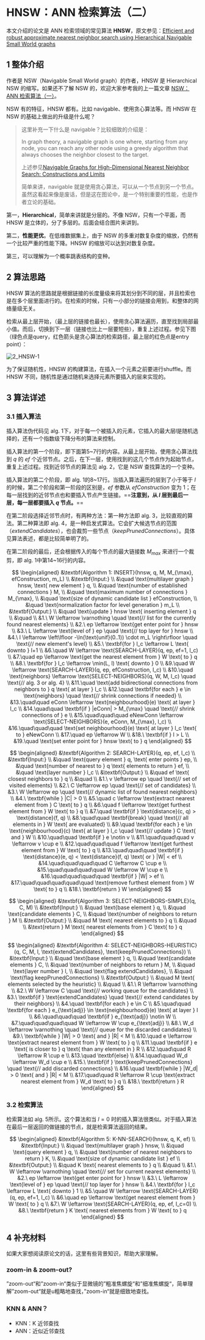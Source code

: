 # HNSW：ANN 检索算法（二）

本文介绍的论文是 ANN 检索领域的常见算法 **HNSW**，原文参见：[Efficient and robust approximate nearest neighbor search using Hierarchical Navigable Small World graphs](https://arxiv.org/pdf/1603.09320)

## 1 整体介绍

作者是 NSW（Navigable Small World graph）的作者，HNSW 是 Hierarchical NSW 的缩写。如果还不了解 NSW 的，欢迎大家参考我的上一篇文章 [NSW：ANN 检索算法（一）](./1_NSW.html)。

NSW 有的特征，HNSW 都有。比如 navigable、使用贪心算法等。而 HNSW 在 NSW 的基础上做出的升级是什么呢？

> 这里补充一下什么是 navigable？比较细致的介绍是：
> 
> In graph theory, a navigable graph is one where, starting from any node, you can reach any other node using a greedy algorithm that always chooses the neighbor closest to the target.
> 
> 上述参见[Navigable Graphs for High-Dimensional Nearest Neighbor Search: Constructions and Limits](https://arxiv.org/pdf/2405.18680)
> 
> 简单来讲，navigable 就是使用贪心算法，可以从一个节点到另一个节点。虽然这看起来像是废话，但是这在图论中，是一个特别重要的性能，也是作者立论的基础。

第一，**Hierarchical**，简单来讲就是分层的。不像 NSW，只有一个平面，而 HNSW 是立体的，分了多层的。后面会结合图片来讲到。

第二，**性能更优**。在低维数据集上，由于 NSW 的多重对数复杂度的缩放，仍然有一个比较严重的性能下降。HNSW 的缩放可以达到对数复杂度。

第三，可以理解为一个概率跳表结构的变种。

## 2 算法思路

HNSW 算法的思路就是根据链接的长度量级来将其划分到不同的层，并且检索也是在多个层里面进行的。在检索的时候，只有一小部分的链接会用到，和整体的网络量级无关。

检索从最上层开始，（最上层的链接也最长），使用贪心算法遍历，直至找到局部最小值。而后，切换到下一层（链接也比上一层要短些），重复上述过程。参见下图（绿色点是query，红色箭头是贪心算法的检索路径，最上层的红色点是entry point）：

![2_HNSW-1](2_HNSW-1.png)

为了保证随机性，HNSW 的构建算法，在插入一个元素之前要进行shuffle。而 HNSW 不同，随机性是通过随机来选择元素所要插入的层来实现的。

## 3 算法详述

### 3.1 插入算法

插入算法伪代码见 alg. 1下，对于每一个被插入的元素，它插入的最大层$l$是随机选择的，还有一个指数级下降分布的算法来控制。

插入算法的第一个阶段，即下面第5~7行的内容。从最上层开始，使用贪心算法找到 $q$ 的 $ef$ 个近邻节点。之后，在下一层，使用找到的这几个节点作为起始节点，重复上述过程。找到近邻节点的算法见 alg. 2，它是 NSW 查找算法的一个变种。

插入算法的第二个阶段，即 alg. 1的8~17行。当插入算法遍历的层到了小于等于 $l$ 的时候，第二个阶段和第一阶段的区别是，$ef$ 参数从 $efConstruction$ 变为 1；在每一层找到的近邻节点也和要插入节点产生链接。==**注意到，从 $l$ 层到最后一层，每一层都要插入 $q$ 节点。**==

在第二阶段选择近邻节点时，有两种方法：第一种方法即 alg. 3，比较直观的算法。第二种算法即 alg. 4，是一种启发式算法。它会扩大候选节点的范围（$extendCandidates$），也会裁剪一些节点（$keepPrunedConnections$）。具体见算法表述，都是比较简单明了的。

在第二阶段的最后，还会根据传入的每个节点的最大链接数 $M_{max}$ 来进行一个裁剪，即 alg. 1中第14~16行的内容。

$$
\begin{aligned}
&\textbf{Algorithm 1: INSERT}(hnsw, q, M, M_{\max}, efConstruction, m_L) \\
&\textbf{Input:} \\
&\quad \text{multilayer graph } hnsw, \text{ new element } q, \\
&\quad \text{number of established connections } M, \\
&\quad \text{maximum number of connections } M_{\max}, \\
&\quad \text{size of dynamic candidate list } efConstruction, \\
&\quad \text{normalization factor for level generation } m_L \\
&\textbf{Output:} \\
&\quad \text{update } hnsw \text{ inserting element } q \\
&\quad \\
&1.\ W \leftarrow \varnothing \quad \text{// list for the currently found nearest elements} \\
&2.\ ep \leftarrow \text{get enter point for } hnsw \\
&3.\ L \leftarrow \text{level of } ep \quad \text{// top layer for } hnsw \\
&4.\ l \leftarrow \left\lfloor -\ln(\text{unif}(0..1)) \cdot m_L \right\rfloor \quad \text{// new element's level} \\
&5.\ \textbf{for } l_c \leftarrow L \text{ downto } l+1 \\
&6.\quad W \leftarrow \text{SEARCH-LAYER}(q, ep, ef=1, l_c) \\
&7.\quad ep \leftarrow \text{get the nearest element from } W \text{ to } q \\
&8.\ \textbf{for } l_c \leftarrow \min(L, l) \text{ downto } 0 \\
&9.\quad W \leftarrow \text{SEARCH-LAYER}(q, ep, efConstruction, l_c) \\
&10.\quad \text{neighbors} \leftarrow \text{SELECT-NEIGHBORS}(q, W, M, l_c) \quad \text{// alg. 3 or alg. 4} \\
&11.\quad \text{add bidirectional connections from neighbors to } q \text{ at layer } l_c \\
&12.\quad \textbf{for each } e \in \text{neighbors} \quad \text{// shrink connections if needed} \\
&13.\quad\quad eConn \leftarrow \text{neighbourhood}(e) \text{ at layer } l_c \\
&14.\quad\quad \textbf{if } |eConn| > M_{\max} \quad \text{// shrink connections of } e \\
&15.\quad\quad\quad eNewConn \leftarrow \text{SELECT-NEIGHBORS}(e, eConn, M_{\max}, l_c) \\
&16.\quad\quad\quad \text{set neighbourhood}(e) \text{ at layer } l_c \text{ to } eNewConn \\
&17.\quad ep \leftarrow W \\
&18.\ \textbf{if } l > L \\
&19.\quad \text{set enter point for } hnsw \text{ to } q
\end{aligned}
$$

$$
\begin{aligned}
&\textbf{Algorithm 2: SEARCH-LAYER}(q, ep, ef, l_c) \\
&\textbf{Input:} \\
&\quad \text{query element } q, \text{ enter points } ep, \\
&\quad \text{number of nearest to } q \text{ elements to return } ef, \\
&\quad \text{layer number } l_c \\
&\textbf{Output:} \\
&\quad ef \text{ closest neighbors to } q \\
&\quad \\
&1.\ v \leftarrow ep \quad \text{// set of visited elements} \\
&2.\ C \leftarrow ep \quad \text{// set of candidates} \\
&3.\ W \leftarrow ep \quad \text{// dynamic list of found nearest neighbors} \\
&4.\ \textbf{while } |C| > 0 \\
&5.\quad c \leftarrow \text{extract nearest element from } C \text{ to } q \\
&6.\quad f \leftarrow \text{get furthest element from } W \text{ to } q \\
&7.\quad \textbf{if } \text{distance}(c, q) > \text{distance}(f, q) \\
&8.\quad\quad \textbf{break} \quad \text{// all elements in } W \text{ are evaluated} \\
&9.\quad \textbf{for each } e \in \text{neighbourhood}(c) \text{ at layer } l_c \quad \text{// update } C \text{ and } W \\
&10.\quad\quad \textbf{if } e \notin v \\
&11.\quad\quad\quad v \leftarrow v \cup e \\
&12.\quad\quad\quad f \leftarrow \text{get furthest element from } W \text{ to } q \\
&13.\quad\quad\quad \textbf{if } \text{distance}(e, q) < \text{distance}(f, q) \text{ or } |W| < ef \\
&14.\quad\quad\quad\quad C \leftarrow C \cup e \\
&15.\quad\quad\quad\quad W \leftarrow W \cup e \\
&16.\quad\quad\quad\quad \textbf{if } |W| > ef \\
&17.\quad\quad\quad\quad\quad \text{remove furthest element from } W \text{ to } q \\
&18.\ \textbf{return } W
\end{aligned}
$$

$$
\begin{aligned}
&\textbf{Algorithm 3: SELECT-NEIGHBORS-SIMPLE}(q, C, M) \\
&\textbf{Input:} \\
&\quad \text{base element } q, \\
&\quad \text{candidate elements } C, \\
&\quad \text{number of neighbors to return } M \\
&\textbf{Output:} \\
&\quad M \text{ nearest elements to } q \\
&\quad \\
&\text{return } M \text{ nearest elements from } C \text{ to } q
\end{aligned}
$$

$$
\begin{aligned}
&\textbf{Algorithm 4: SELECT-NEIGHBORS-HEURISTIC}(q, C, M, l, \text{extendCandidates}, \text{keepPrunedConnections}) \\
&\textbf{Input:} \\
&\quad \text{base element } q, \\
&\quad \text{candidate elements } C, \\
&\quad \text{number of neighbors to return } M, \\
&\quad \text{layer number } l, \\
&\quad \text{flag extendCandidates}, \\
&\quad \text{flag keepPrunedConnections} \\
&\textbf{Output:} \\
&\quad M \text{ elements selected by the heuristic} \\
&\quad \\
&1.\ R \leftarrow \varnothing \\
&2.\ W \leftarrow C \quad \text{// working queue for the candidates} \\
&3.\ \textbf{if } \text{extendCandidates} \quad \text{// extend candidates by their neighbors} \\
&4.\quad \textbf{for each } e \in C \\
&5.\quad\quad \textbf{for each } e_{\text{adj}} \in \text{neighbourhood}(e) \text{ at layer } l \\
&6.\quad\quad\quad \textbf{if } e_{\text{adj}} \notin W \\
&7.\quad\quad\quad\quad W \leftarrow W \cup e_{\text{adj}} \\
&8.\ W_d \leftarrow \varnothing \quad \text{// queue for the discarded candidates} \\
&9.\ \textbf{while } |W| > 0 \text{ and } |R| < M \\
&10.\quad e \leftarrow \text{extract nearest element from } W \text{ to } q \\
&11.\quad \textbf{if } e \text{ is closer to } q \text{ than any element in } R \\
&12.\quad\quad R \leftarrow R \cup e \\
&13.\quad \textbf{else} \\
&14.\quad\quad W_d \leftarrow W_d \cup e \\
&15.\ \textbf{if } \text{keepPrunedConnections} \quad \text{// add discarded connections} \\
&16.\quad \textbf{while } |W_d| > 0 \text{ and } |R| < M \\
&17.\quad\quad R \leftarrow R \cup \text{extract nearest element from } W_d \text{ to } q \\
&18.\ \textbf{return } R
\end{aligned}
$$

### 3.2 检索算法

检索算法如 alg. 5所示。这个算法和当 $l=0$ 时的插入算法很类似。对于插入算法在最后一层返回的做链接的节点，就是检索算法返回的结果。

$$
\begin{aligned}
&\textbf{Algorithm 5: K-NN-SEARCH}(hnsw, q, K, ef) \\
&\textbf{Input:} \\
&\quad \text{multilayer graph } hnsw, \\
&\quad \text{query element } q, \\
&\quad \text{number of nearest neighbors to return } K, \\
&\quad \text{size of dynamic candidate list } ef \\
&\textbf{Output:} \\
&\quad K \text{ nearest elements to } q \\
&\quad \\
&1.\ W \leftarrow \varnothing \quad \text{// set for current nearest elements} \\
&2.\ ep \leftarrow \text{get enter point for } hnsw \\
&3.\ L \leftarrow \text{level of } ep \quad \text{// top layer for } hnsw \\
&4.\ \textbf{for } l_c \leftarrow L \text{ downto } 1 \\
&5.\quad W \leftarrow \text{SEARCH-LAYER}(q, ep, ef=1, l_c) \\
&6.\quad ep \leftarrow \text{get nearest element from } W \text{ to } q \\
&7.\ W \leftarrow \text{SEARCH-LAYER}(q, ep, ef, l_c=0) \\
&8.\ \textbf{return } K \text{ nearest elements from } W \text{ to } q
\end{aligned}
$$

## 4 补充材料

如果大家想阅读原论文的话，这里有些背景知识，帮助大家理解。

### zoom-in & zoom-out?

”zoom-out“和”zoom-in“类似于显微镜的”粗准焦螺旋“和”细准焦螺旋“，简单理解”zoom-out“就是u粗略地查找，”zoom-in“就是细致地查找。
### KNN & ANN？

- KNN：K 近邻查找
- ANN：近似近邻查找